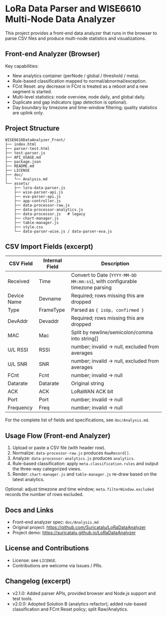 # LoRa Data Parser and WISE6610 Multi-Node Data Analyzer

This project provides a front-end data analyzer that runs in the browser to parse CSV files and produce multi-node statistics and visualizations.

## Front-end Analyzer (Browser)

Key capabilities:
- New analytics container (perNode / global / threshold / meta).
- Rule-based classification mapped to normal/abnormal/exception.
- FCnt Reset: any decrease in FCnt is treated as a reboot and a new segment is started.
- Multi-level statistics: node overview, node daily, and global daily.
- Duplicate and gap indicators (gap detection is optional).
- Day boundary by timezone and time-window filtering; quality statistics are uplink only.

## Project Structure

```
WISE6610DataAnalyzer_Front/
├── index.html
├── parser-test.html
├── test-parser.js
├── API_USAGE.md
├── package.json
├── README.md
├── LICENSE
├── doc/
│   └── Analysis.md
└── assets/
    ├── lora-data-parser.js
    ├── wise-parser-api.js
    ├── eva-parser-api.js
    ├── app-controller.js
    ├── data-processor-raw.js
    ├── data-processor-analytics.js
    ├── data-processor.js   # legacy
    ├── chart-manager.js
    ├── table-manager.js
    ├── style.css
    └── data-parser-wise.js / data-parser-eva.js
```

## CSV Import Fields (excerpt)

| CSV Field | Internal Field | Description |
|-----------|----------------|-------------|
| Received | Time | Convert to Date (`YYYY-MM-DD HH:mm:ss`), with configurable timezone parsing |
| Device Name | Devname | Required; rows missing this are dropped |
| Type | FrameType | Parsed as `{ isUp, confirmed }` |
| DevAddr | Devaddr | Required; rows missing this are dropped |
| MAC | Mac | Split by newline/semicolon/comma into string[] |
| U/L RSSI | RSSI | number; invalid → null, excluded from averages |
| U/L SNR | SNR | number; invalid → null, excluded from averages |
| FCnt | Fcnt | number; invalid → null |
| Datarate | Datarate | Original string |
| ACK | ACK | LoRaWAN ACK bit |
| Port | Port | number; invalid → null |
| Frequency | Freq | number; invalid → null |

For the complete list of fields and specifications, see `doc/Analysis.md`.

## Usage Flow (Front-end Analyzer)

1. Upload or paste a CSV file (with header row).
2. Normalize: `data-processor-raw.js` produces `RawRecord[]`.
3. Analyze: `data-processor-analytics.js` produces `analytics`.
4. Rule-based classification: apply `meta.classification.rules` and output the three-way categorized views.
5. Render: `chart-manager.js` and `table-manager.js` re-draw based on the latest analytics.

Optional: adjust timezone and time window; `meta.filterWindow.excluded` records the number of rows excluded.

## Docs and Links

- Front-end analyzer spec: `doc/Analysis.md`
- Original project: https://github.com/Suricatalu/LoRaDataAnalyzer
- Project demo: https://suricatalu.github.io/LoRaDataAnalyzer

## License and Contributions

- License: see `LICENSE`.
- Contributions are welcome via Issues / PRs.

## Changelog (excerpt)

- v2.1.0: Added parser APIs, provided browser and Node.js support and test tools.
- v2.0.0: Adopted Solution B (analytics refactor); added rule-based classification and FCnt Reset policy; split Raw/Analytics.
